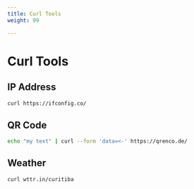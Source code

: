 ```yaml
---
title: Curl Tools
weight: 99

---
```

# Curl Tools

## IP Address

```bash
curl https://ifconfig.co/
```

## QR Code

```bash
echo "my text" | curl --form 'data=<-' https://qrenco.de/
```

## Weather

```bash
curl wttr.in/curitiba
```
